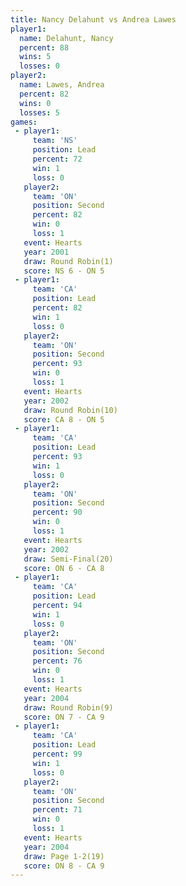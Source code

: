 ```yaml
---
title: Nancy Delahunt vs Andrea Lawes
player1:               
  name: Delahunt, Nancy
  percent: 88          
  wins: 5              
  losses: 0            
player2:               
  name: Lawes, Andrea  
  percent: 82          
  wins: 0              
  losses: 5            
games:
 - player1:        
     team: 'NS'    
     position: Lead
     percent: 72   
     win: 1        
     loss: 0       
   player2:          
     team: 'ON'      
     position: Second
     percent: 82     
     win: 0          
     loss: 1         
   event: Hearts       
   year: 2001          
   draw: Round Robin(1)
   score: NS 6 - ON 5  
 - player1:        
     team: 'CA'    
     position: Lead
     percent: 82   
     win: 1        
     loss: 0       
   player2:          
     team: 'ON'      
     position: Second
     percent: 93     
     win: 0          
     loss: 1         
   event: Hearts        
   year: 2002           
   draw: Round Robin(10)
   score: CA 8 - ON 5   
 - player1:        
     team: 'CA'    
     position: Lead
     percent: 93   
     win: 1        
     loss: 0       
   player2:          
     team: 'ON'      
     position: Second
     percent: 90     
     win: 0          
     loss: 1         
   event: Hearts       
   year: 2002          
   draw: Semi-Final(20)
   score: ON 6 - CA 8  
 - player1:        
     team: 'CA'    
     position: Lead
     percent: 94   
     win: 1        
     loss: 0       
   player2:          
     team: 'ON'      
     position: Second
     percent: 76     
     win: 0          
     loss: 1         
   event: Hearts       
   year: 2004          
   draw: Round Robin(9)
   score: ON 7 - CA 9  
 - player1:        
     team: 'CA'    
     position: Lead
     percent: 99   
     win: 1        
     loss: 0       
   player2:          
     team: 'ON'      
     position: Second
     percent: 71     
     win: 0          
     loss: 1         
   event: Hearts     
   year: 2004        
   draw: Page 1-2(19)
   score: ON 8 - CA 9
---
```

